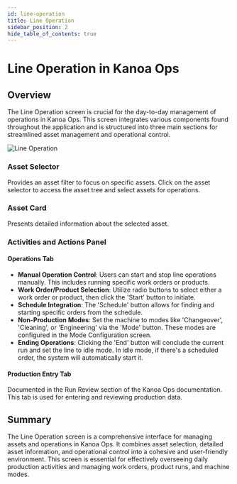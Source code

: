 ```yaml
---
id: line-operation
title: Line Operation
sidebar_position: 2
hide_table_of_contents: true
---
```

# Line Operation in Kanoa Ops

## Overview

The Line Operation screen is crucial for the day-to-day management of operations in Kanoa Ops. This screen integrates various components found throughout the application and is structured into three main sections for streamlined asset management and operational control.

![Line Operation](/img/ops-operations-line-operation.png)


### Asset Selector
Provides an asset filter to focus on specific assets. Click on the asset selector to access the asset tree and select assets for operations.

### Asset Card
Presents detailed information about the selected asset.

### Activities and Actions Panel
#### Operations Tab
  - **Manual Operation Control**: Users can start and stop line operations manually. This includes running specific work orders or products.
  - **Work Order/Product Selection**: Utilize radio buttons to select either a work order or product, then click the 'Start' button to initiate.
  - **Schedule Integration**: The 'Schedule' button allows for finding and starting specific orders from the schedule.
  - **Non-Production Modes**: Set the machine to modes like 'Changeover', 'Cleaning', or 'Engineering' via the 'Mode' button. These modes are configured in the Mode Configuration screen.
  - **Ending Operations**: Clicking the 'End' button will conclude the current run and set the line to idle mode. In idle mode, if there's a scheduled order, the system will automatically start it.


#### Production Entry Tab
Documented in the Run Review section of the Kanoa Ops documentation. This tab is used for entering and reviewing production data.

## Summary

The Line Operation screen is a comprehensive interface for managing assets and operations in Kanoa Ops. It combines asset selection, detailed asset information, and operational control into a cohesive and user-friendly environment. This screen is essential for effectively overseeing daily production activities and managing work orders, product runs, and machine modes.


